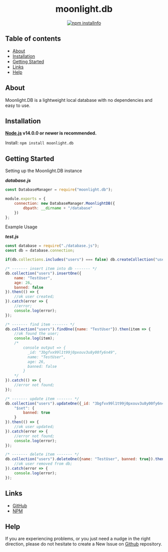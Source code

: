 <div align="center">
  <br>
  <h1>moonlight.db</h1>
  <p>
    <a href="https://www.npmjs.com/package/moonlight.db"><img src="https://nodei.co/npm/moonlight.db.png" alt="npm installnfo"/></a>
  </p>
</div>

## Table of contents

- [About](#about)
- [Installation](#installation)
- [Getting Started](#getting-started)
- [Links](#links)
- [Help](#help)

## About

Moonlight.DB is a lightweight local database with no dependencies and easy to use.

## Installation

**[Node.js](https://nodejs.org) v14.0.0 or newer is recommended.**  

Install: `npm install moonlight.db`

## Getting Started

Setting up the Moonlight.DB instance

***database.js***
```js
const DatabaseManager = require("moonlight.db");

module.exports = {
    connection: new DatabaseManager.MoonlightDB({
        dbpath: __dirname + "/database"
    })
};
```

Example Usage

***test.js***
```js
const database = require("./database.js");
const db = database.connection;

if(db.collections.includes("users") === false) db.createCollection("users");

/* ------- insert item into db ------- */
db.collection("users").insertOne({
    name: "TestUser",
    age: 26,
    banned: false
}).then(() => {
    //ok user created;
}).catch(error => {
    //error;
    console.log(error);
});

/* ------- find item ------- */
db.collection("users").findOne({name: "TestUser"}).then(item => {
    //ok found the user;
    console.log(item);
    /*
        console output => {
          _id: "3bgfvx99l1t99j0pxouv3u8y00fy6n49",
          name: "TestUser",
          age: 26,
          banned: false
        }
    */
}).catch(() => {
    //error not found;
});

/* ------- update item ------- */
db.collection("users").updateOne({_id: "3bgfvx99l1t99j0pxouv3u8y00fy6n49"}, {
    "$set": {
        banned: true
    }
}).then(() => {
    //ok user updated;
}).catch(error => {
    //error not found;
    console.log(error);
});

/* ------- delete item ------- */
db.collection("users").deleteOne({name: "TestUser", banned: true}).then(() => {
    //ok user removed from db;
}).catch(error => {
    console.log(error);
});
```

## Links

- [GitHub](https://github.com/Kirigod/moonlight.db)
- [NPM](https://www.npmjs.com/package/moonlight.db)

## Help

If you are experiencing problems, or you just need a nudge in the right direction, please do not hesitate to create a New Issue on [Github](https://github.com/Kirigod/moonlight.db) repository.
